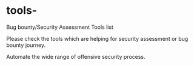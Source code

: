 # tools-

Bug bounty/Security Assessment Tools list

Please check the tools which are helping for security assessment or bug bounty journey.

Automate the wide range of offensive security process.

